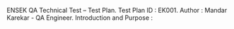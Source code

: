 ENSEK QA Technical Test – Test Plan.
Test Plan ID : EK001.
Author : Mandar Karekar - QA Engineer.
Introduction and Purpose : 
